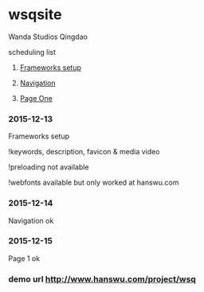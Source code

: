 # wsqsite
Wanda Studios Qingdao

scheduling list

1. [Frameworks setup](#2015-12-13)

2. [Navigation](#2015-12-14)

3. [Page One](#2015-12-15)

### 2015-12-13

Frameworks setup

!keywords, description, favicon & media video

!preloading not available

!webfonts available but only worked at hanswu.com

### 2015-12-14

Navigation ok

### 2015-12-15

Page 1 ok


### demo url http://www.hanswu.com/project/wsq
